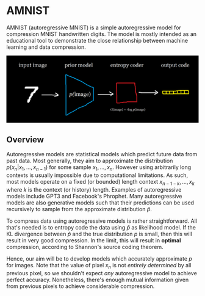 # AMNIST

AMNIST (autoregressive MNIST) is a simple autoregressive model for compression MNIST handwritten digits. The model is mostly intended as an educational tool to demonstrate the close relationship between machine learning and data compression.

<img src='./diagram.png'>

## Overview

Autoregressive models are statistical models which predict future data from past data. Most generally, they aim to approximate the distribution $p(x_n|x_1,\dots,x_{n-1})$ for some sample $x_1,\dots,x_n$. However using arbitrarily long contexts is usually impossible due to computational limitations. As such, most models operate on a fixed (or bounded) length context $x_{n-1-k},\dots,x_k$ where $k$ is the context (or history) length. Examples of autoregressive models include GPT3 and Facebook's Phrophet. Many autoregressive models are also generative models such that their predictions can be used recursively to sample from the approximate distribution $\hat p$.

To compress data using autoregressive models is rather straightforward. All that's needed is to entropy code the data using $\hat p$ as likelihood model. If the KL divergence between $\hat p$ and the true distribution $p$ is small, then this will result in very good compression. In the limit, this will result in **optimal**   compression, according to Shannon's source coding theorem. 

Hence, our aim will be to develop models which accurately approximate $p$ for images. Note that the value of pixel $x_n$ is not *entirely determined* by all previous pixel, so we shouldn't expect *any* autoregressive model to achieve perfect accuracy. Nonetheless, there's enough mutual information given from previous pixels to achieve considerable compression.
